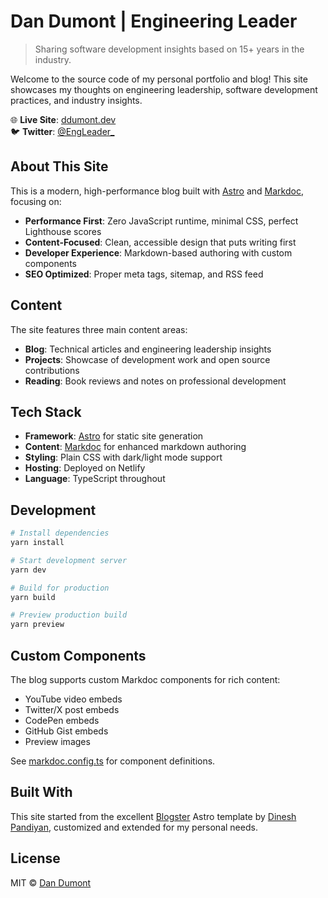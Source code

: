 # Dan Dumont | Engineering Leader

> Sharing software development insights based on 15+ years in the industry.

Welcome to the source code of my personal portfolio and blog! This site showcases my thoughts on engineering leadership, software development practices, and industry insights.

🌐 **Live Site**: [ddumont.dev](https://ddumont.dev)  
🐦 **Twitter**: [@EngLeader_](https://twitter.com/EngLeader_)

## About This Site

This is a modern, high-performance blog built with [Astro](https://astro.build) and [Markdoc](https://markdoc.dev), focusing on:

- **Performance First**: Zero JavaScript runtime, minimal CSS, perfect Lighthouse scores
- **Content-Focused**: Clean, accessible design that puts writing first  
- **Developer Experience**: Markdown-based authoring with custom components
- **SEO Optimized**: Proper meta tags, sitemap, and RSS feed

## Content

The site features three main content areas:

- **Blog**: Technical articles and engineering leadership insights
- **Projects**: Showcase of development work and open source contributions
- **Reading**: Book reviews and notes on professional development

## Tech Stack

- **Framework**: [Astro](https://astro.build) for static site generation
- **Content**: [Markdoc](https://markdoc.dev) for enhanced markdown authoring
- **Styling**: Plain CSS with dark/light mode support
- **Hosting**: Deployed on Netlify
- **Language**: TypeScript throughout

## Development

```bash
# Install dependencies
yarn install

# Start development server
yarn dev

# Build for production
yarn build

# Preview production build
yarn preview
```

## Custom Components

The blog supports custom Markdoc components for rich content:

- YouTube video embeds
- Twitter/X post embeds  
- CodePen embeds
- GitHub Gist embeds
- Preview images

See [markdoc.config.ts](src/lib/markdoc/markdoc.config.ts) for component definitions.

## Built With

This site started from the excellent [Blogster](https://github.com/flexdinesh/blogster) Astro template by [Dinesh Pandiyan](https://github.com/flexdinesh), customized and extended for my personal needs.

## License

MIT © [Dan Dumont](https://github.com/ddumont-mac)
